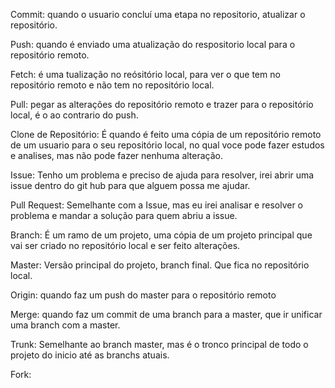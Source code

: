 Commit: quando o usuario concluí uma etapa no repositorio, atualizar o repositório.

Push: quando é enviado uma atualização do respositorio local para o repositório remoto.

Fetch: é uma tualização no reósitório local, para ver o que tem no repositório remoto e não tem no repositório local.

Pull: pegar as alterações do repositório remoto e trazer para o repositório local, é o ao contrario do push.

Clone de Repositório: É quando é feito uma cópia de um repositório remoto de um usuario para o seu repositório local, 
no qual voce pode fazer estudos e analises, mas não pode fazer nenhuma alteração.

Issue: Tenho um problema e preciso de ajuda para resolver, irei abrir uma issue dentro do git hub para que alguem possa me ajudar.

Pull Request: Semelhante com a Issue, mas eu irei analisar e resolver o problema e mandar a solução para quem abriu a issue.

Branch: É um ramo de um projeto, uma cópia de um projeto principal que vai ser criado no repositório local e ser feito alterações.

Master: Versão principal do projeto, branch final. Que fica no repositório local.

Origin: quando faz um push do master para o repositório remoto

Merge: quando faz um commit de uma branch para a master, que ir unificar uma branch com a master.

Trunk: Semelhante ao branch master, mas é o tronco principal de todo o projeto do inicio até as branchs atuais.

Fork: 
